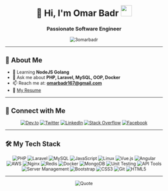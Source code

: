 # <div align="center">👋 Hi, I'm Omar Badr <img src="https://media.giphy.com/media/hvRJCLFzcasrR4ia7z/giphy.gif" width="35"></div>

<div align="center">
  <h3>Passionate Software Engineer</h3>
  <img src="https://komarev.com/ghpvc/?username=3omarbadr&label=Profile%20views&color=0e75b6&style=flat" alt="3omarbadr" />
</div>

---

## 🚀 About Me

- 🌱 Learning **NodeJS Golang**
- 💬 Ask me about **PHP, Laravel, MySQL, OOP, Docker**
- 📫 Reach me at: **omarbadr167@gmail.com**
- 📄 [My Resume](https://drive.google.com/file/d/1Zap2QdCoitmCyJ0yelrceWTX8exiIdr1/view)

---

## 🤝 Connect with Me

<div align="center">
  
[![Dev.to](https://img.shields.io/badge/Dev.to-0A0A0A?style=for-the-badge&logo=devdotto&logoColor=white)](https://dev.to/3omarbadr)
[![Twitter](https://img.shields.io/badge/Twitter-1DA1F2?style=for-the-badge&logo=twitter&logoColor=white)](https://twitter.com/3omarbadr)
[![LinkedIn](https://img.shields.io/badge/LinkedIn-0077B5?style=for-the-badge&logo=linkedin&logoColor=white)](https://linkedin.com/in/3omarbadr)
[![Stack Overflow](https://img.shields.io/badge/Stack_Overflow-FE7A16?style=for-the-badge&logo=stack-overflow&logoColor=white)](https://stackoverflow.com/users/14984910)
[![Facebook](https://img.shields.io/badge/Facebook-1877F2?style=for-the-badge&logo=facebook&logoColor=white)](https://fb.com/3omarbadr)

</div>

---

## 🛠️ My Tech Stack

<div align="center">

![PHP](https://img.shields.io/badge/PHP-777BB4?style=for-the-badge&logo=php&logoColor=white)
![Laravel](https://img.shields.io/badge/Laravel-FF2D20?style=for-the-badge&logo=laravel&logoColor=white)
![MySQL](https://img.shields.io/badge/MySQL-4479A1?style=for-the-badge&logo=mysql&logoColor=white)
![JavaScript](https://img.shields.io/badge/JavaScript-F7DF1E?style=for-the-badge&logo=javascript&logoColor=black)
![Linux](https://img.shields.io/badge/Linux-FCC624?style=for-the-badge&logo=linux&logoColor=black)
![Vue.js](https://img.shields.io/badge/Vue.js-4FC08D?style=for-the-badge&logo=vue.js&logoColor=white)
![Angular](https://img.shields.io/badge/Angular-DD0031?style=for-the-badge&logo=angular&logoColor=white)
![AWS](https://img.shields.io/badge/AWS-232F3E?style=for-the-badge&logo=amazon-aws&logoColor=white)
![Nginx](https://img.shields.io/badge/Nginx-009639?style=for-the-badge&logo=nginx&logoColor=white)
![Redis](https://img.shields.io/badge/Redis-DC382D?style=for-the-badge&logo=redis&logoColor=white)
![Docker](https://img.shields.io/badge/Docker-2496ED?style=for-the-badge&logo=docker&logoColor=white)
![MongoDB](https://img.shields.io/badge/MongoDB-47A248?style=for-the-badge&logo=mongodb&logoColor=white)
![Unit Testing](https://img.shields.io/badge/Unit_Testing-14161A?style=for-the-badge&logo=testing-library&logoColor=white)
![API Tools](https://img.shields.io/badge/API_Tools-0056B3?style=for-the-badge&logo=postman&logoColor=white)
![Server Management](https://img.shields.io/badge/Server_Management-000000?style=for-the-badge&logo=server-fault&logoColor=white)
![Bootstrap](https://img.shields.io/badge/Bootstrap-7952B3?style=for-the-badge&logo=bootstrap&logoColor=white)
![CSS3](https://img.shields.io/badge/CSS3-1572B6?style=for-the-badge&logo=css3&logoColor=white)
![Git](https://img.shields.io/badge/Git-F05032?style=for-the-badge&logo=git&logoColor=white)
![HTML5](https://img.shields.io/badge/HTML5-E34F26?style=for-the-badge&logo=html5&logoColor=white)
</div>

---

<div align="center">
  
  ![Quote](https://github-readme-quotes-bay.vercel.app/quote?theme=dark)
  
</div>
